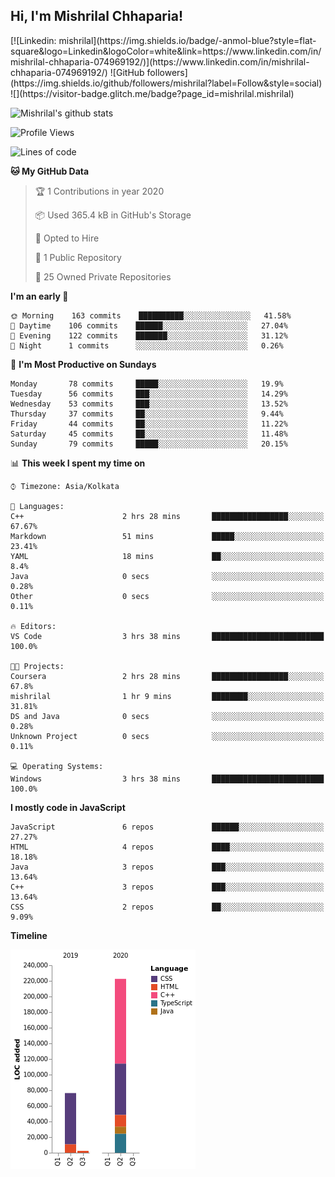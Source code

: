 <h2>Hi, I'm Mishrilal Chhaparia!</h2>
[![Linkedin: mishrilal](https://img.shields.io/badge/-anmol-blue?style=flat-square&logo=Linkedin&logoColor=white&link=https://www.linkedin.com/in/mishrilal-chhaparia-074969192/)](https://www.linkedin.com/in/mishrilal-chhaparia-074969192/)
![GitHub followers](https://img.shields.io/github/followers/mishrilal?label=Follow&style=social)
![](https://visitor-badge.glitch.me/badge?page_id=mishrilal.mishrilal)

![Mishrilal's github stats](https://github-readme-stats.vercel.app/api?username=mishrilal&theme=blue-green&show_icons=true&count_private=true)

<!--START_SECTION:waka-->
![Profile Views](http://img.shields.io/badge/Profile%20Views-122-blue)

![Lines of code](https://img.shields.io/badge/From%20Hello%20World%20I've%20written-322426%20Lines%20of%20code-blue)

**🐱 My GitHub Data** 

> 🏆 1 Contributions in year 2020
 > 
> 📦 Used 365.4 kB in GitHub's Storage 
 > 
> 💼 Opted to Hire
 > 
> 📜 1 Public Repository 
 > 
> 🔑 25 Owned Private Repositories 

**I'm an early 🐤** 

```text
🌞 Morning    163 commits    ██████████░░░░░░░░░░░░░░░   41.58% 
🌆 Daytime    106 commits    ██████░░░░░░░░░░░░░░░░░░░   27.04% 
🌃 Evening    122 commits    ███████░░░░░░░░░░░░░░░░░░   31.12% 
🌙 Night      1 commits      ░░░░░░░░░░░░░░░░░░░░░░░░░   0.26%

```
📅 **I'm Most Productive on Sundays** 

```text
Monday       78 commits     █████░░░░░░░░░░░░░░░░░░░░   19.9% 
Tuesday      56 commits     ███░░░░░░░░░░░░░░░░░░░░░░   14.29% 
Wednesday    53 commits     ███░░░░░░░░░░░░░░░░░░░░░░   13.52% 
Thursday     37 commits     ██░░░░░░░░░░░░░░░░░░░░░░░   9.44% 
Friday       44 commits     ██░░░░░░░░░░░░░░░░░░░░░░░   11.22% 
Saturday     45 commits     ██░░░░░░░░░░░░░░░░░░░░░░░   11.48% 
Sunday       79 commits     █████░░░░░░░░░░░░░░░░░░░░   20.15%

```


📊 **This week I spent my time on** 

```text
⌚︎ Timezone: Asia/Kolkata

💬 Languages: 
C++                      2 hrs 28 mins       █████████████████░░░░░░░░   67.67% 
Markdown                 51 mins             █████░░░░░░░░░░░░░░░░░░░░   23.41% 
YAML                     18 mins             ██░░░░░░░░░░░░░░░░░░░░░░░   8.4% 
Java                     0 secs              ░░░░░░░░░░░░░░░░░░░░░░░░░   0.28% 
Other                    0 secs              ░░░░░░░░░░░░░░░░░░░░░░░░░   0.11%

🔥 Editors: 
VS Code                  3 hrs 38 mins       █████████████████████████   100.0%

🐱‍💻 Projects: 
Coursera                 2 hrs 28 mins       █████████████████░░░░░░░░   67.8% 
mishrilal                1 hr 9 mins         ████████░░░░░░░░░░░░░░░░░   31.81% 
DS and Java              0 secs              ░░░░░░░░░░░░░░░░░░░░░░░░░   0.28% 
Unknown Project          0 secs              ░░░░░░░░░░░░░░░░░░░░░░░░░   0.11%

💻 Operating Systems: 
Windows                  3 hrs 38 mins       █████████████████████████   100.0%

```

**I mostly code in JavaScript** 

```text
JavaScript               6 repos             ██████░░░░░░░░░░░░░░░░░░░   27.27% 
HTML                     4 repos             ████░░░░░░░░░░░░░░░░░░░░░   18.18% 
Java                     3 repos             ███░░░░░░░░░░░░░░░░░░░░░░   13.64% 
C++                      3 repos             ███░░░░░░░░░░░░░░░░░░░░░░   13.64% 
CSS                      2 repos             ██░░░░░░░░░░░░░░░░░░░░░░░   9.09%

```


**Timeline**

![Chart not found](https://github.com/mishrilal/mishrilal/blob/master/charts/bar_graph.png) 


<!--END_SECTION:waka-->
